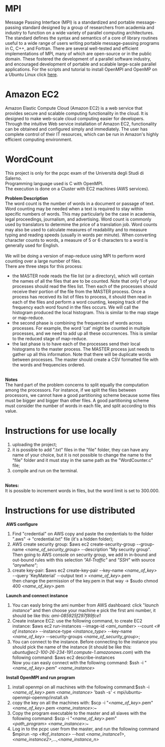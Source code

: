 # MPI
Message Passing Interface (MPI) is a standardized and portable message-passing standard designed by a group of researchers from academia and industry to function on a wide variety of parallel computing architectures. The standard defines the syntax and semantics of a core of library routines useful to a wide range of users writing portable message-passing programs in C, C++, and Fortran. There are several well-tested and efficient implementations of MPI, many of which are open-source or in the public domain. These fostered the development of a parallel software industry, and encouraged development of portable and scalable large-scale parallel applications.
For the scripts and tutorial to install OpenMPI and OpenMP on a Ubuntu Linux click <a href="https://github.com/spagnuolocarmine/ubuntu-openmpi-openmp">here</a>.

# Amazon EC2
Amazon Elastic Compute Cloud (Amazon EC2) is a web service that provides secure and scalable computing functionality in the cloud. It is designed to make web-scale cloud computing easier for developers. Through the intuitive Web service installation of Amazon EC2, functionality can be obtained and configured simply and immediately. The user has complete control of their IT resources, which can be run in Amazon's highly efficient computing environment.

# WordCount
This project is only for the pcpc exam of the Università degli Studi di Salerno.<br>
Programming language used is C with OpenMPI.<br>
The execution is done on a Cluster with EC2 machines (AWS services).<br>

<b>Problem Description</b> <br>
The word count is the number of words in a document or passage of text. Word
counting may be needed when a text is required to stay within specific numbers of words. This may
particularly be the case in academia, legal proceedings, journalism, and advertising. Word count is
commonly used by translators to determine the price of a translation job. Word counts may also be
used to calculate measures of readability and to measure typing and reading speeds (usually in words
per minute). When converting character counts to words, a measure of 5 or 6 characters to a word is
generally used for English. <br><br>
We will be doing a version of map-reduce using MPI to perform word counting over a large number of
files.<br>
There are three steps for this process:
<ul>
<li>the MASTER node reads the file list (or a directory), which will contain the names of all the files that
are to be counted. Note that only 1 of your processes should read the files list. Then each of the
processes should receive their portion of the file from the MASTER process. Once a process has
received its list of files to process, it should then read in each of the files and perform a word
counting, keeping track of the frequency each word found in the files occurs. We will call the
  histogram produced the local histogram. This is similar to the map stage or map-reduce. </li>
<li>the second phase is combining the frequencies of words across processes. For example, the word
'cat' might be counted in multiple processes, and we need to add up all these occurrences. This is
  similar to the reduced stage of map-reduce.</li>
<li>the last phase is to have each of the processes send their local histograms to the master process.
The MASTER process just needs to gather up all this information. Note that there will be duplicate
words between processes. The master should create a CSV formatted file with the words and
  frequencies ordered.</li>
  </ul>
<br>
<b>Notes</b><br>
The hard part of the problem concerns to split equally the computation among the processors. For
instance, if we split the files between processors, we cannot have a good partitioning scheme because
some files must be bigger and bigger than other files. A good partitioning scheme must consider the
number of words in each file, and split according to this value.

# Instructions for use locally  
<ol>
  <li> uploading the project;</li>
<li> it is possible to add ".txt" files in the "file" folder, they can have any name of your choice, but it is not possible to change the name to the "file" folder and it must stay in the same path as the "WordCounter.c" file; </li>
  <li> compile and run on the terminal. </li>
  </ol>
<br>
  <b>Notes:</b><br>
  It is possible to increment words in files, but the word limit is set to 300.000.
  
  # Instructions for use distributed
<p><strong>&nbsp;AWS configure&nbsp;</strong></p>
<ol>
    <li>Find &quot;credential&quot; on AWS copy and paste the credentials to the folder &quot;.aws&quot; -&gt; &quot;credential.txt&quot; file (it&#39;s a hidden folder);</li>
    <li>AWS create security group: $aws ec2 create-security-group --group-name <em>&lt;name_of_security_group&gt;</em> --description &quot;My security group&quot;.<br>Then going to AWS console on security group, we add in in-bound and out-bound rules with this selection <em>&quot;All-Traffic&quot;</em> and <em>&quot;SSH&quot;</em> with source <em>&quot;anywhere&quot;</em>;</li>
    <li>create key-pair: $aws ec2 create-key-pair --key-name <em>&lt;name_of_key&gt;</em> --query &#39;KeyMaterial&#39; --output text &gt; <em>&lt;name_of_key&gt;</em>.pem<br>then change the permission of the key.pem in that way -&gt; $sudo chmod 400 <em>&lt;name_of_key&gt;</em>.pem</li>
</ol>
<p><strong>&nbsp;Launch and connect instance &nbsp;</strong></p>
<ol>
    <li>You can easly bring the ami number from AWS dashboard: click &quot;<em>launch instance&quot;</em> and then choose your machine e pick the first ami number, it should be like this: <em>ami-085925f297f89fce1</em></li>
    <li>Create instance EC2: use the following command, to create EC2 instance: $aws ec2 run-instances --image-id <em>&lt;</em><em>ami_number</em><em>&gt;</em> --count <em>&lt;</em><em># of instance</em><em>&gt;&nbsp;</em>--instance-type <em>&lt;</em><em>instance_type</em>&gt; --key-name <em>&lt;name_of_key&gt;</em> --security-groups <em>&lt;name_of_security_group&gt;</em>;</li>
    <li>You can connect to the instance. Before connecting to the instance you should pick the name of the instance (it should be like this: <em>ubuntu@ec2-100-26-234-191.compute-1.amazonaws.com</em>) with the following command: $aws ec2 describe-instances<br>Now you can easly connect with the following command: $ssh -i &quot;&lt;<em>name_of_key&gt;</em>.pem&quot; <em>&lt;name_instance&gt;</em></li>
</ol>
<p><strong>&nbsp;Install OpenMPI and run program &nbsp;</strong></p>
<ol>
    <li>install openmpi on all machines with the following command:$ssh -i &lt;<em>name_of_key&gt;</em>.pem <em>&lt;name_instance&gt;</em> &#39;bash -s&#39; &lt; mpi/ubuntu-openmpi-openmp/install.sh</li>
    <li>copy the key on all the machines with: $scp -i &quot;&lt;<em>name_of_key&gt;</em>.pem&quot; &lt;<em>name_of_key&gt;</em>.pem <em>&lt;name_instance&gt;</em>:~</li>
    <li>Copy the program executable to the master and all slaves with the following command: $scp -i &quot;&lt;<em>name_of_key&gt;</em>.pem&quot; <em>&lt;path_program&gt;&nbsp;</em><em>&lt;name_instance&gt;</em>:~</li>
    <li>Log in to the pcpc user from the master, and run the following command $mpirun -np <em>&lt;#of_instance&gt;</em> --host <em>&lt;name_instance1&gt;</em>,<em>&lt;name_instance2&gt;,...,&lt;name_instance_n&gt;</em>
        <p><br></p>
    </li>
</ol>
